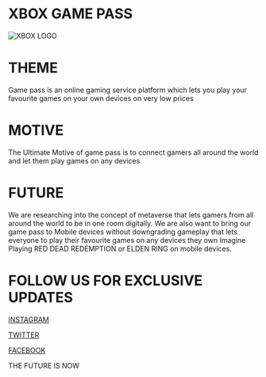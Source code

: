 <!-- Headings -->
# XBOX GAME PASS
<!-- Images --> 
![XBOX LOGO](https://tse4.mm.bing.net/th?id=OIP.CjslZs8brcBlz2pHXRpDWgHaFj&pid=Api&P=0&w=223&h=167)

# THEME
Game pass is an online gaming service platform which lets you play your favourite games on your own devices on very low prices

# MOTIVE
The Ultimate Motive of game pass is to connect gamers all around the world and let them play games on any devices

# FUTURE
We are researching into the concept of metaverse that lets gamers from all around the world to be in one room digitally. We are also want to bring our game pass to Mobile devices without downgrading gameplay that lets everyone to play their favourite games on any devices they own Imagine Playing RED DEAD REDEMPTION or ELDEN RING on mobile devices.

# FOLLOW US FOR EXCLUSIVE UPDATES
[INSTAGRAM](https://www.instagram.com/xboxgamepass/)

[TWITTER](https://twitter.com/XboxGamePass)

[FACEBOOK](https://www.facebook.com/XBGamePass)

THE FUTURE IS NOW
